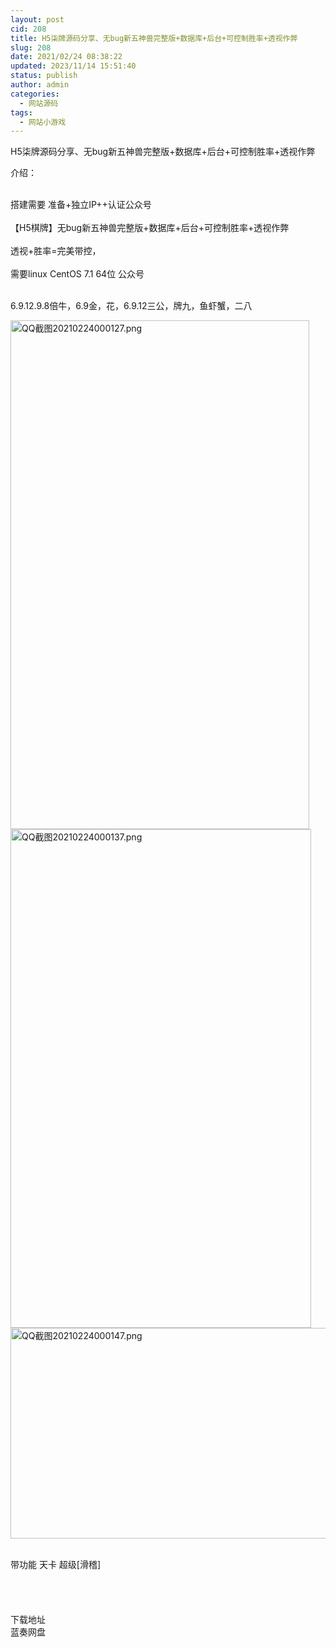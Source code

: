 ```yaml
---
layout: post
cid: 208
title: H5柒牌源码分享、无bug新五神兽完整版+数据库+后台+可控制胜率+透视作弊
slug: 208
date: 2021/02/24 08:38:22
updated: 2023/11/14 15:51:40
status: publish
author: admin
categories: 
  - 网站源码
tags: 
  - 网站小游戏
---
```



<div alt="潮男心博客 www.cnx0.com">
	<p>
		H5柒牌源码分享、无bug新五神兽完整版+数据库+后台+可控制胜率+透视作弊
	</p>
	<p>
		介绍：
	</p>
<br />
搭建需要 准备+独立IP++认证公众号<br />
<br />
【H5棋牌】无bug新五神兽完整版+数据库+后台+可控制胜率+透视作弊<br />
<br />
透视+胜率=完美带控，<br />
<br />
需要linux CentOS 7.1 64位 公众号<br />
<br />
	<p>
		6.9.12.9.8倍牛，6.9金，花，6.9.12三公，牌九，鱼虾蟹，二八
	</p>
	<p>
		<a target="_blank" href="https://www.dbg188.com/content/uploadfile/202102/3ab01614096228.png" id="ematt:23972"><img src="https://www.dbg188.com/content/uploadfile/202102/3ab01614096228.png" title="点击查看原图" alt="QQ截图20210224000127.png" border="0" width="478" height="814" /></a><a target="_blank" href="https://www.dbg188.com/content/uploadfile/202102/8f411614096230.png" id="ematt:23974"><img src="https://www.dbg188.com/content/uploadfile/202102/8f411614096230.png" title="点击查看原图" alt="QQ截图20210224000137.png" border="0" width="481" height="798" /></a><a target="_blank" href="https://www.dbg188.com/content/uploadfile/202102/5de41614096231.png" id="ematt:23976"><img src="https://www.dbg188.com/content/uploadfile/202102/5de41614096231.png" title="点击查看原图" alt="QQ截图20210224000147.png" border="0" width="507" height="337" /></a> 
	</p>
<br />
带功能 天卡 超级[滑稽]<br />
<br />
<br />
<br />
	<div style="white-space:nowrap;">
		<br />
	</div>
	<div class="Fengdown_tit">
		<i class="ico"></i>下载地址
	</div>
<span onclick="window.open('https://jxdbgcom.lanzous.com/i7satm2i3id');" class="Fengdown"><i class="ico"></i><i class="line"></i>蓝奏网盘</span> 
</div>